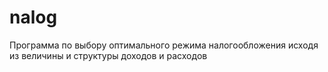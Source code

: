 # nalog
Программа по выбору оптимального режима налогообложения исходя из величины и структуры доходов и расходов
